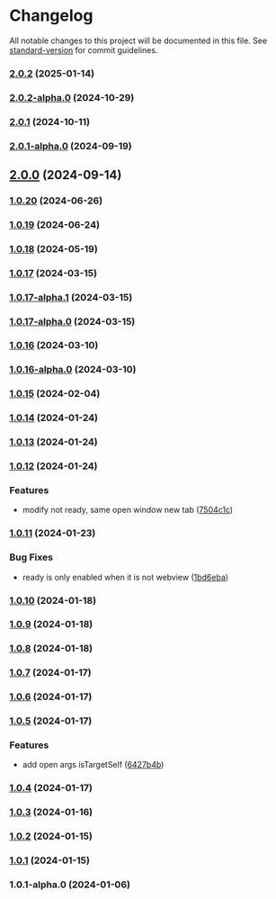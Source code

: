# Changelog

All notable changes to this project will be documented in this file. See [standard-version](https://github.com/conventional-changelog/standard-version) for commit guidelines.

### [2.0.2](https://github.com/acrool/acrool-window-launcher/compare/v2.0.2-alpha.0...v2.0.2) (2025-01-14)

### [2.0.2-alpha.0](https://github.com/acrool/acrool-window-launcher/compare/v2.0.1...v2.0.2-alpha.0) (2024-10-29)

### [2.0.1](https://github.com/acrool/acrool-window-launcher/compare/v2.0.1-alpha.0...v2.0.1) (2024-10-11)

### [2.0.1-alpha.0](https://github.com/acrool/acrool-window-launcher/compare/v2.0.0...v2.0.1-alpha.0) (2024-09-19)

## [2.0.0](https://github.com/acrool/acrool-window-launcher/compare/v1.0.20...v2.0.0) (2024-09-14)

### [1.0.20](https://github.com/acrool/acrool-window-launcher/compare/v1.0.19...v1.0.20) (2024-06-26)

### [1.0.19](https://github.com/acrool/acrool-window-launcher/compare/v1.0.18...v1.0.19) (2024-06-24)

### [1.0.18](https://github.com/imagine10255/acrool-window-launcher/compare/v1.0.17...v1.0.18) (2024-05-19)

### [1.0.17](https://github.com/imagine10255/bear-window-launcher/compare/v1.0.17-alpha.1...v1.0.17) (2024-03-15)

### [1.0.17-alpha.1](https://github.com/imagine10255/bear-window-launcher/compare/v1.0.17-alpha.0...v1.0.17-alpha.1) (2024-03-15)

### [1.0.17-alpha.0](https://github.com/imagine10255/bear-window-launcher/compare/v1.0.16...v1.0.17-alpha.0) (2024-03-15)

### [1.0.16](https://github.com/imagine10255/bear-window-launcher/compare/v1.0.16-alpha.0...v1.0.16) (2024-03-10)

### [1.0.16-alpha.0](https://github.com/imagine10255/bear-window-launcher/compare/v1.0.15...v1.0.16-alpha.0) (2024-03-10)

### [1.0.15](https://github.com/imagine10255/bear-window-launcher/compare/v1.0.14...v1.0.15) (2024-02-04)

### [1.0.14](https://github.com/imagine10255/bear-window-launcher/compare/v1.0.13...v1.0.14) (2024-01-24)

### [1.0.13](https://github.com/imagine10255/bear-window-launcher/compare/v1.0.12...v1.0.13) (2024-01-24)

### [1.0.12](https://github.com/imagine10255/bear-window-launcher/compare/v1.0.11...v1.0.12) (2024-01-24)


### Features

* modify not ready, same open window new tab ([7504c1c](https://github.com/imagine10255/bear-window-launcher/commit/7504c1c15facc0e21248bda4777d442158722889))

### [1.0.11](https://github.com/imagine10255/bear-window-launcher/compare/v1.0.10...v1.0.11) (2024-01-23)


### Bug Fixes

* ready is only enabled when it is not webview ([1bd6eba](https://github.com/imagine10255/bear-window-launcher/commit/1bd6ebaf752cff3703a7b39c7dd7366c8ab06901))

### [1.0.10](https://github.com/imagine10255/bear-window-launcher/compare/v1.0.9...v1.0.10) (2024-01-18)

### [1.0.9](https://github.com/imagine10255/bear-window-launcher/compare/v1.0.8...v1.0.9) (2024-01-18)

### [1.0.8](https://github.com/imagine10255/bear-window-launcher/compare/v1.0.7...v1.0.8) (2024-01-18)

### [1.0.7](https://github.com/imagine10255/bear-window-launcher/compare/v1.0.6...v1.0.7) (2024-01-17)

### [1.0.6](https://github.com/imagine10255/bear-window-launcher/compare/v1.0.5...v1.0.6) (2024-01-17)

### [1.0.5](https://github.com/imagine10255/bear-window-launcher/compare/v1.0.4...v1.0.5) (2024-01-17)


### Features

* add open args isTargetSelf ([6427b4b](https://github.com/imagine10255/bear-window-launcher/commit/6427b4be83b8c0d87d5ef29242809b4c7be2d550))

### [1.0.4](https://github.com/imagine10255/bear-window-launcher/compare/v1.0.3...v1.0.4) (2024-01-17)

### [1.0.3](https://github.com/imagine10255/bear-window-launcher/compare/v1.0.2...v1.0.3) (2024-01-16)

### [1.0.2](https://github.com/imagine10255/bear-window-launcher/compare/v1.0.1...v1.0.2) (2024-01-15)

### [1.0.1](https://github.com/imagine10255/bear-window-launcher/compare/v1.0.1-alpha.0...v1.0.1) (2024-01-15)

### 1.0.1-alpha.0 (2024-01-06)
